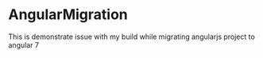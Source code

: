 # AngularMigration
This is demonstrate issue with my build while migrating angularjs project to angular 7
